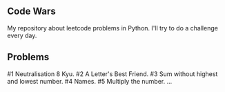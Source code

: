 ## Code Wars
My repository about leetcode problems in Python. I'll try to do a challenge every day.

## Problems
#1 Neutralisation 8 Kyu.
#2 A Letter's Best Friend.
#3 Sum without highest and lowest number.
#4 Names.
#5 Multiply the number.
...
